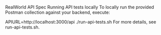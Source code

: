 RealWorld API Spec
Running API tests locally
To locally run the provided Postman collection against your backend, execute:

APIURL=http://localhost:3000/api ./run-api-tests.sh
For more details, see run-api-tests.sh.